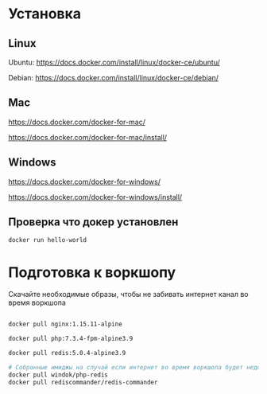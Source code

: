 # Установка

## Linux
Ubuntu: https://docs.docker.com/install/linux/docker-ce/ubuntu/

Debian: https://docs.docker.com/install/linux/docker-ce/debian/



## Mac
https://docs.docker.com/docker-for-mac/

https://docs.docker.com/docker-for-mac/install/


## Windows
https://docs.docker.com/docker-for-windows/

https://docs.docker.com/docker-for-windows/install/

## Проверка что докер установлен
``` bash
docker run hello-world
```


# Подготовка к воркшопу

Скачайте необходимые образы, чтобы не забивать интернет канал во время воркшопа


```bash

docker pull nginx:1.15.11-alpine

docker pull php:7.3.4-fpm-alpine3.9

docker pull redis:5.0.4-alpine3.9

# Собранные имиджы на случай если интернет во время воркшопа будет недоступен или очень медленный:
docker pull windok/php-redis
docker pull rediscommander/redis-commander

```

